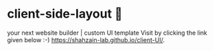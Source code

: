 # client-side-layout 🎨
your next website builder | custom UI template
Visit by clicking the link given below :-)
 https://shahzain-lab.github.io/client-UI/.
